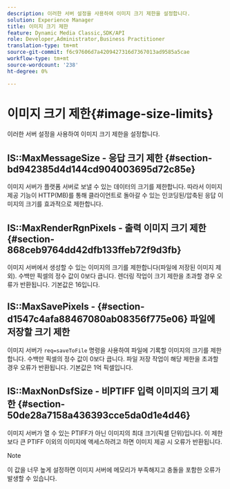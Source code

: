 ```yaml
---
description: 이러한 서버 설정을 사용하여 이미지 크기 제한을 설정합니다.
solution: Experience Manager
title: 이미지 크기 제한
feature: Dynamic Media Classic,SDK/API
role: Developer,Administrator,Business Practitioner
translation-type: tm+mt
source-git-commit: f6c97606d7a4209427316d7367013ad9585a5cae
workflow-type: tm+mt
source-wordcount: '238'
ht-degree: 0%

---
```



# 이미지 크기 제한{#image-size-limits}

이러한 서버 설정을 사용하여 이미지 크기 제한을 설정합니다.

## IS::MaxMessageSize - 응답 크기 제한 {#section-bd942385d4d144cd904003695d72c85e}

이미지 서버가 플랫폼 서버로 보낼 수 있는 데이터의 크기를 제한합니다. 따라서 이미지 제공 기능이 HTTP(MB)를 통해 클라이언트로 돌아갈 수 있는 인코딩된/압축된 응답 이미지의 크기를 효과적으로 제한합니다.

## IS::MaxRenderRgnPixels - 출력 이미지 크기 제한 {#section-868ceb9764dd42dfb133ffeb72f9d3fb}

이미지 서버에서 생성할 수 있는 이미지의 크기를 제한합니다(파일에 저장된 이미지 제외). 수백만 픽셀의 정수 값이 0보다 큽니다. 렌더링 작업이 크기 제한을 초과할 경우 오류가 반환됩니다. 기본값은 16입니다.

## IS::MaxSavePixels - {#section-d1547c4afa88467080ab08356f775e06} 파일에 저장할 크기 제한

이미지 서버가 `req=saveToFile` 명령을 사용하여 파일에 기록할 이미지의 크기를 제한합니다. 수백만 픽셀의 정수 값이 0보다 큽니다. 파일 저장 작업이 해당 제한을 초과할 경우 오류가 반환됩니다. 기본값은 1억 픽셀입니다.

## IS::MaxNonDsfSize - 비PTIFF 입력 이미지의 크기 제한 {#section-50de28a7158a436393cce5da0d1e4d46}

이미지 서버가 열 수 있는 PTIFF가 아닌 이미지의 최대 크기(픽셀 단위)입니다. 이 제한보다 큰 PTIFF 이외의 이미지에 액세스하려고 하면 이미지 제공 시 오류가 반환됩니다.

>[!NOTE]
>
>이 값을 너무 높게 설정하면 이미지 서버에 메모리가 부족해지고 충돌을 포함한 오류가 발생할 수 있습니다.

